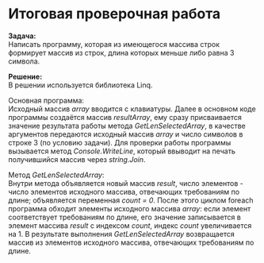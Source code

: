 # Итоговая проверочная работа

**Задача:**  
Написать программу, которая из имеющегося массива строк формирует массив из строк, длина которых меньше либо равна 3 символа.

**Решение:**  
В решении используется библиотека Linq. 

Основная программа:  
Исходный массив *array* вводится с клавиатуры. Далее в основном коде программы создаётся массив *resultArray*, ему сразу присваивается значение результата работы метода *GetLenSelectedArray*, в качестве аргументов передаются исходный массив *array* и число символов в строке 3 (по условию задачи). Для проверки работы программы вызывается метод *Console.WriteLine*, который ввыводит на печать получившийся массив через *string.Join*.  

Метод *GetLenSelectedArray*:  
Внутри метода объявляется новый массив *result*, число элементов - число элементов исходного массива, отвечающих требованиям по длине; объявляется переменная *count = 0*. После этого циклом foreach программа обходит элементы исходного массива *array*: если элемент соответствует требованиям по длине, его значение записывается в элемент массива *result* с индексом *count*, индекс *count* увеличивается на 1. В результате выполнения *GetLenSelectedArray* возвращается массив из элементов исходного массива, отвечающих требованиям по длине.